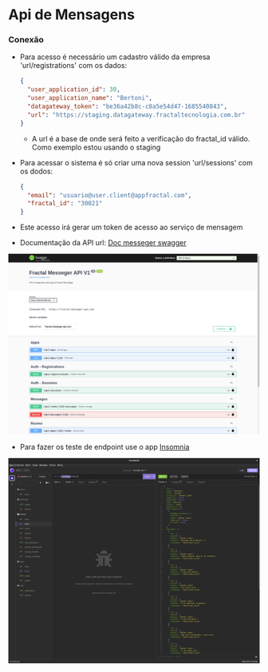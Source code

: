 # Api de Mensagens

### Conexão
* Para acesso é necessário um cadastro válido da empresa 'url/registrations' com os dados:
  
  ```json
  {
	"user_application_id": 30,
	"user_application_name": "Bertoni",
	"datagateway_token": "be36a42b8c-c8a5e54d47-1685540843",
	"url": "https://staging.datagateway.fractaltecnologia.com.br"
  }
  ```
  - A url é a base de onde será feito a verificação do fractal_id válido. Como exemplo estou usando o staging
 
* Para acessar o sistema é só criar uma nova session 'url/sessions' com os dodos:
  ```json
  {
	"email": "usuario@user.client@appfractal.com",
	"fractal_id": "30021"
  }
  ```
- Este acesso irá gerar um token de acesso ao serviço de mensagem
 
* Documentação da API
  url: <a href="https://walrus-app-odsyu.ondigitalocean.app/api-docs/index.html" target="_blank">Doc messeger swagger</a>

![alt Swagger docs](https://github.com/wlosantos/fractal-messeger/blob/develop/public/swagger.png)

* Para fazer os teste de endpoint use o app  <a href="https://insomnia.rest/download" target="_blank">Insomnia</a>

![alt Swagger docs](https://github.com/wlosantos/fractal-messeger/blob/develop/public/insomnia.png)
